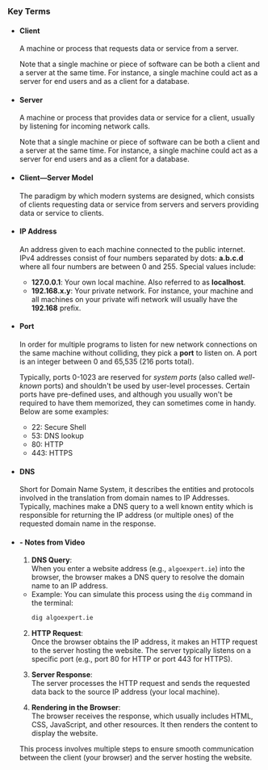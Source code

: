 ### Key Terms

*   #### Client
    
    A machine or process that requests data or service from a server.
    
    Note that a single machine or piece of software can be both a client and a server at the same time. For instance, a single machine could act as a server for end users and as a client for a database.
    
*   #### Server
    
    A machine or process that provides data or service for a client, usually by listening for incoming network calls.
    
    Note that a single machine or piece of software can be both a client and a server at the same time. For instance, a single machine could act as a server for end users and as a client for a database.
    
*   #### Client—Server Model
    
    The paradigm by which modern systems are designed, which consists of clients requesting data or service from servers and servers providing data or service to clients.
    
*   #### IP Address
    
    An address given to each machine connected to the public internet. IPv4 addresses consist of four numbers separated by dots: **a.b.c.d** where all four numbers are between 0 and 255. Special values include:
    
    *   **127.0.0.1**: Your own local machine. Also referred to as **localhost**.
    *   **192.168.x.y**: Your private network. For instance, your machine and all machines on your private wifi network will usually have the **192.168** prefix.
    
*   #### Port
    
    In order for multiple programs to listen for new network connections on the same machine without colliding, they pick a **port** to listen on. A port is an integer between 0 and 65,535 (216 ports total).
    
    Typically, ports 0-1023 are reserved for _system ports_ (also called _well-known_ ports) and shouldn't be used by user-level processes. Certain ports have pre-defined uses, and although you usually won't be required to have them memorized, they can sometimes come in handy. Below are some examples:
    
    *   22: Secure Shell
    *   53: DNS lookup
    *   80: HTTP
    *   443: HTTPS
    
*   #### DNS
    
    Short for Domain Name System, it describes the entities and protocols involved in the translation from domain names to IP Addresses. Typically, machines make a DNS query to a well known entity which is responsible for returning the IP address (or multiple ones) of the requested domain name in the response.

*   #### - Notes from Video

    1. **DNS Query**:  
      When you enter a website address (e.g., `algoexpert.ie`) into the browser, the browser makes a DNS query to resolve the domain name to an IP address.  
      - Example: You can simulate this process using the `dig` command in the terminal:  
        ```bash
        dig algoexpert.ie
        ```

    2. **HTTP Request**:  
      Once the browser obtains the IP address, it makes an HTTP request to the server hosting the website. The server typically listens on a specific port (e.g., port 80 for HTTP or port 443 for HTTPS).

    3. **Server Response**:  
      The server processes the HTTP request and sends the requested data back to the source IP address (your local machine).

    4. **Rendering in the Browser**:  
      The browser receives the response, which usually includes HTML, CSS, JavaScript, and other resources. It then renders the content to display the website.

    This process involves multiple steps to ensure smooth communication between the client (your browser) and the server hosting the website.
    
